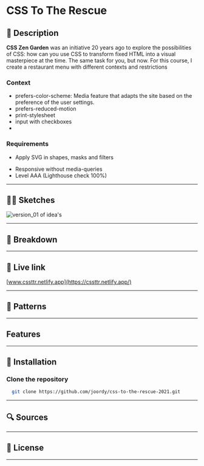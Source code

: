 # CSS To The Rescue

## 🔦 Description

**CSS Zen Garden** was an initiative 20 years ago to explore the possibilities of CSS: how can you use CSS to transform fixed HTML into a visual masterpiece at the time. The same task for you, but now. For this course, I create a restaurant menu with different contexts and restrictions

### Context

- prefers-color-scheme: Media feature that adapts the site based on the preference of the user settings.
- prefers-reduced-motion
- print-stylesheet
- input with checkboxes
-

### Requirements

- Apply SVG in shapes, masks and filters
<!-- - Two colours -->
- Responsive without media-queries
- Level AAA (Lighthouse check 100%)

---

## ✍🏼 Sketches

![version_01 of idea's](https://user-images.githubusercontent.com/48051912/107026502-1556a300-67ab-11eb-8177-57ecc3afa11b.png)

---

## 📝 Breakdown

---

## 🚀 Live link

[www.cssttr.netlify.app](https://cssttr.netlify.app/)

---

## 📄 Patterns

---

## Features

---

## 🔑 Installation

### Clone the repository

```bash
  git clone https://github.com/joordy/css-to-the-rescue-2021.git
```

---

## 🔍 Sources

<!-- - Source (n.d.) Writer, Source. Retrieved February 01, 2020, from weblink -->

---

## 💽 License

---
